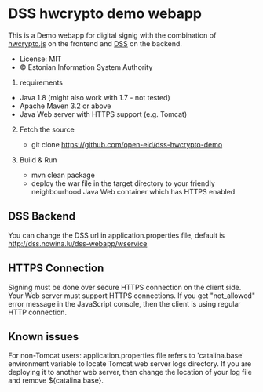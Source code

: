 # DSS hwcrypto demo webapp

This is a Demo webapp for digital signig with the combination of [hwcrypto.js](https://github.com/open-eid/hwcrypto.js/wiki) on the frontend and [DSS](https://github.com/esig/dss) on the backend.

 * License: MIT
 * &copy; Estonian Information System Authority

1. requirements

  * Java 1.8 (might also work with 1.7 - not tested)
  * Apache Maven 3.2 or above
  * Java Web server with HTTPS support (e.g. Tomcat)

2. Fetch the source

   * git clone https://github.com/open-eid/dss-hwcrypto-demo

3. Build & Run

   * mvn clean package
   * deploy the war file in the target directory to your friendly neighbourhood Java Web container which has HTTPS enabled

## DSS Backend

You can change the DSS url in application.properties file, default is http://dss.nowina.lu/dss-webapp/wservice

## HTTPS Connection

Signing must be done over secure HTTPS connection on the client side. Your Web server must support HTTPS connections.
If you get "not_allowed" error message in the JavaScript console, then the client is using regular HTTP connection.

## Known issues

For non-Tomcat users: application.properties file refers to 'catalina.base' environment variable to locate Tomcat web server logs directory. If you are deploying it to another web server, then change the location of your log file and remove ${catalina.base}.
